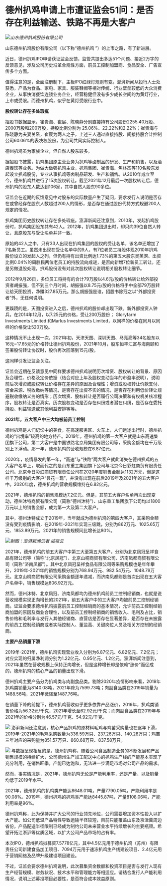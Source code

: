 # 德州扒鸡申请上市遭证监会51问：是否存在利益输送、铁路不再是大客户

![](https://inews.gtimg.com/newsapp_bt/0/15658658590/1000)_山东德州扒鸡股份有限公司_

山东德州扒鸡股份有限公司（以下称“德州扒鸡 ”）的上市之路，有了新进展。

近日，德州扒鸡IPO申请获证监会反馈，监管共提出多达51个问题、接近2万字的反馈意见，涉及公司历史沿革合规性方面，前员工控制加盟商、食品安全、广告宣传多个方面。

值得注意的是，全面注册制下，主板IPO红绿灯规则有变。澎湃新闻从投行人士处获悉，产品为食品、家电、家具、服装鞋帽等相对传统、行业壁垒较低的大众消费企业，从事快消餐饮连锁业务企业，经营稳健但没有多少成长空间的为黄灯行业，上市或受限。而德州扒鸡，似乎在黄灯受限行业中。

**股权转让存在多处瑕疵**

招股书数据显示，崔贵海、崔宸、陈晓静分别直接持有公司股份2255.40万股、2000万股和200万股，持股比例分别为
25.06%、22.22%和2.22%；崔贵海与陈晓静为夫妻关系，崔宸为两人之子，上述三人通过直接持股、间接持股合计控制公司60.06%的表决权股份，为公司共同实际控制人。

德州扒鸡虽为家族企业，但自然人股东较多。

据招股书披露，扒鸡集团原主营业务为扒鸡等卤制品的研发、生产和销售，以及酒店餐饮等业务。为做大做强扒鸡主业，扒鸡集团、崔贵海、焦林杰等110名股东发起设立扒鸡股份，专业从事扒鸡等卤制品研发、生产和销售。从2010年成立至今，德州扒鸡共进行了15次股权转让。截至2021年12月最后一次股权转让后，德州扒鸡的股东人数达到106家，其中自然人股东90多位。

证监会在近期的反馈意见中对股东的实际数量产生了疑问，要求发行人说明是否存在或曾经存在股东人数超过200人的情形，是否存在通过股份代持方式规避200人规定的情况。

扒鸡集团历史股权转让存在多处瑕疵。澎湃新闻还注意到，2010年，发起扒鸡股份时，扒鸡集团股东共有42人。2012年，扒鸡集团退出时，却只向39位自然人转让，且原股东与受让名单并非一致。

原始的42人之中，只有33人出现在扒鸡集团的股权的受让名单，该名单还增加了7名新员工。虽然未出现在受让名单中的9人，有7位老员工持股体现2010年扒鸡股份设立的发起人之列，但仍有持有出资比例达1.73%的第五大股东吴英溟、出资比例0.04%的周胜民两位老员工的持股流向成谜，是否向新增7位新员工转让，还是另做退股处理，扒鸡股份没有对此次股权转让说明相关股权转让细节。

2012年9月26日，多位员工将持有的合计79万股以4.6元/股的价格转让给外部投资者胡振强，但不到三个月时间，胡振强以8.75元/股的价格将手中全部79万股转让给天图投资，净赚327.85万元。那么胡振强是谁，招股书除冠之以“外部投资者”外，无任何说明。

更蹊跷的是，天图投资进入之后，德州扒鸡的股价却出现下跌。新外部投资人钟兵，在2014年12月，以7.25元的价格，受让200万股份； Gloryfarm
Investments Limited 和Marlus Investments Limited，以同样的价格在同月以同样的价格受让520万股。

这种情况不止出现一次，2021年初，天津天图、深圳天图、马亮亮等34名股东以16元~17.65元的价格转让德州扒鸡股份，2021年10月，股东恒丰汇富与海南颐和签署股份转让协议时，股价再次回落到15元/股。

这同样引发证监会关注。

证监会近期在反馈意见中同样要求德州扒鸡说明历次增资、股权转让的背景、原因及合理性、价格及定价依据（结合对应上年及股权变动当年的市盈率说明），说明前后次增资或股权转让价格存在差异的原因及合理性；增资或股权转让价款支付、资金来源、税收缴纳等情况，是否存在出资不实的情况，是否存在利用低价转让规避税收缴纳义务的情形；历次增资、股权转让是否履行公司决策和有权机关核准程序，股权转让是否真实，历次股权变动是否存在纠纷或者潜在纠纷，是否存在委托持股、利益输送或其他利益安排等等。

**2021年，五大客户中三大均被前员工控制**

德州扒鸡是人们记忆中的美食，在高速服务区、火车上，人们远途出行时，德州扒鸡的“出境率”较高的地方特产。2019年，德州扒鸡的第一大客户就是山东高速集团旗下公司，第二大客户是中国铁路北京局集团有限公司等，采购金额均在千万级别上下浮动。那一年，德州扒鸡的营收规模在6.87亿元。

2020年，疫情暴发的第一年，“高速”与“铁路”两大客户就此消失在德州扒鸡的五大客户名单上，取而代之的是山东重工集团旗下公司与北京今日彩虹商贸有限责任公司。北京今日彩虹商贸有限责任公司在2020年度销售金额达1132万元，但是这样千万级别的大客户“昙花一现”，并没有出现在前后2019年及2021年的五大客户中。2020年度，德州扒鸡的营收规模维持在6.82亿元。

2021年，德州扒鸡的销售规模达7.2亿元。但是，其前五大客户名单再次出现变动，德州沐特商贸有限公司（简称“德州沐特”）、山东重工集团旗下公司均以1800万元以上的销售金额，成为第一大及第二大客户。

其中，德州沐特成立于2019年，当年就成为德州扒鸡的第四大客户，其采购金额没有受到疫情影响，在2019年-2021年实现三级跳，分别为862万元、1025.65万元、1853.89万元，2021年的销售规模同比增长达80%。

![](https://inews.gtimg.com/newsapp_bt/0/15658658791/1000)_制图：澎湃新闻记者 戚夜云_

2021年，德州扒鸡的前五大客户中第三大至第五大客户，分别为北京凤冠呈祥食品有限公司等（简称“北京凤冠”）、北京山桐商贸有限公司、济南凤都商贸有限公司（简称“济南凤都”）。其中北京凤冠呈祥食品有限公司等采购规模也是年年攀升，2019年-2021年的销售规模分别为768.94万元、982.54万元、1048.79万元。北京山桐商贸有限公司采购金额逐年递减，而济南凤都则是首次出现在五大客户名单中，销售规模达806.92万元。

然而，德州沐特、北京凤冠、济南凤都均为德州扒鸡前员工控制经销商，也就是说营收规模实现正向增长的2021年，前五大客户中的三大客户均被前员工控制经销商。证监会要求德州扒鸡披露前员工控制经销商的基本情况，允许前员工控制经销商加盟的原因及商业合理性，以及前员工控制经销商的销售收入、毛利及占比，销售价格和毛利率与发行人其他经销商、直营店是否存在显著差异，是否存在未披露的前员工控制经销商或者实际控制人、董监高、关键岗位人员及相关方控制的经销商。

**主要产品销量下滑**

2019年-2021年，德州扒鸡实现营业收入分别为6.87亿元、6.82亿元、7.2亿元；对应实现的归属净利润分别为1.22亿元、0.95亿元、1.2亿元。澎湃新闻注意到，2021年虽然在营收规模上保持正向增长，但是这种增长却是依赖“涨价”而促成的，德州扒鸡的核心产品的销量出现下滑。

德州扒鸡主要产品分为扒鸡类与肉副食品类。剔除2020年疫情影响来看，2019年扒鸡类销量为8140.08吨，2021年降为7599.73吨；肉副食品类在2019年销量为1488.56吨，2021年微降至1487.76吨。

在销量下降的前提下，德州扒鸡营收似乎更多依靠产品涨价，2019年，扒鸡类销售价格为56.32元/千克，2021年增长至62.92元/千克；而肉副食品类在2019年与2021年的价格分别为46.57元/千克、54.92元/千克。

![](https://inews.gtimg.com/newsapp_bt/0/15658658795/1000)
澎湃新闻还注意到，核心产品扒鸡的原材料毛鸡与鸡苗采购量也在逐年下滑，2019年-2021年的毛鸡采购数量为336.59万只、237.26万只、140.28万只；鸡苗三年对应的采购量为851.57万只、860.68万只、837.58万只。

![](https://inews.gtimg.com/newsapp_bt/0/15658658822/1000)
与数据呈现相反的是，德州扒鸡称，随着公司食品制造业务的不断发展和产品销售规模的持续扩大，公司德州生产加工配送中心的扒鸡生产线的产能基本实现了充分利用，在销售旺季，产能已达饱和，无法进一步满足市场对公司产品的需求。

然而，事实情况是，2021年，德州扒鸡无论是产能利用率，还是产量，以及销量均低于2019年水平。

2021年，德州扒鸡的扒鸡类产能达8648.01吨，产量7790.05吨，产能利用率是90.08%。2019年，德州扒鸡的扒鸡类产能达8445.87吨，产量8108.06吨，产能利用率是96%。

德州扒鸡称，此为保持并扩大公司的行业领先地位，公司需要增加资本性投入以扩大产能。如公司低温产品特性导致运输半径较短，目前只能覆盖山东及京津冀周边省份，产品配送半径限制已经成为制约公司未来营业水平持续增长的主要瓶颈。希望开拓江浙沪等优质区域，以扩大公司产品市场的占有率。

本次IPO，德州扒鸡拟募资7.5778亿元，其中4.5亿元用于德州扒鸡（苏州）有限责任公司新建食品加工项目、7094万元用于速冻扒鸡生产线建设项目、2.4亿元用于营销网络及品牌升级建设项目建设。

不过，证监会要求德州扒鸡说明，此次募集资金数额和投资项目是否与发行人现有生产经营规模、财务状况、技术水平和管理能力等相适应。请结合发行人产能利用情况，说明上述募投项目必要性，是否符合成本效益原则。

